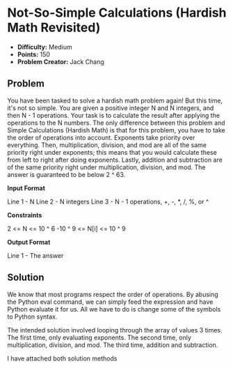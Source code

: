 # Not-So-Simple Calculations (Hardish Math Revisited)

* **Difficulty:** Medium
* **Points:** 150
* **Problem Creator:** Jack Chang

## Problem

You have been tasked to solve a hardish math problem again! But this time, it's not so simple. You are given a positive integer N and N integers, and then N - 1 operations. Your task is to calculate the result after applying the operations to the N numbers. The only difference between this problem and Simple Calculations (Hardish Math) is that for this problem, you have to take the order of operations into account. Exponents take priority over everything. Then, multiplication, division, and mod are all of the same priority right under exponents; this means that you would calculate these from left to right after doing exponents. Lastly, addition and subtraction are of the same priority right under multiplication, division, and mod. The answer is guaranteed to be below 2 ^ 63.

**Input Format**

Line 1 - N
Line 2 - N integers
Line 3 - N - 1 operations, +, -, \*, /, %, or ^

**Constraints**

2 <= N <= 10 ^ 6
-10 ^ 9 <= N[i] <= 10 ^ 9

**Output Format**

Line 1 - The answer

## Solution

We know that most programs respect the order of operations. By abusing the Python eval command, we can simply feed the expression and have Python evaluate it for us. All we have to do is change some of the symbols to Python syntax.

The intended solution involved looping through the array of values 3 times. The first time, only evaluating exponents. The second time, only multiplication, division, and mod. The third time, addition and subtraction.

I have attached both solution methods
